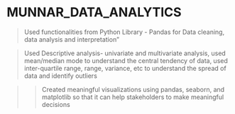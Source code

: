 # MUNNAR_DATA_ANALYTICS

>Used functionalities from Python Library - Pandas for Data cleaning, data analysis and interpretation”

> Used Descriptive analysis- univariate and multivariate analysis, used mean/median mode to understand the central tendency of data, used inter-quartile range, range, variance, etc to understand the spread of data and identify outliers

> > Created meaningful visualizations using pandas, seaborn, and matplotlib so that it can help stakeholders to make meaningful decisions
